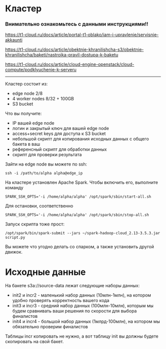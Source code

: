 # Кластер

### Внимательно ознакомьтесь с данными инструкциями!!

https://t1-cloud.ru/docs/article/portal-t1-oblako/iam-i-upravlenie/servisnie-akkaunti

https://t1-cloud.ru/docs/article/obektnie-khranilishcha-s3/obektnie-khranilishcha/baketi/nastroika-pravil-dostupa-k-baketu

https://t1-cloud.ru/docs/article/cloud-engine-openstack/cloud-compute/podklyuchenie-k-serveru

---

Кластер состоит из:

- edge node 2/8
- 4 worker nodes 8/32 + 100GB
- S3 bucket

Что вы получите:

- IP вашей edge node
- логин и закрытый ключ для вашей edge node
- access+secret keys для доступа к S3 bucket
- небольшой скрипт для копирования исходных данных с общего бакета в ваш
- референсный скрипт для обработки данных
- скрипт для проверки результата

Зайти на edge node вы можете по ssh:

    ssh -i /path/to/alpha alpha@edge_ip

На кластере установлен Apache Spark. Чтобы включить его, выполните команду

    SPARK_SSH_OPTS='-i /home/alpha/alpha' /opt/spark/sbin/start-all.sh
    
Для остановки, соответственно

    SPARK_SSH_OPTS='-i /home/alpha/alpha' /opt/spark/sbin/stop-all.sh
    
Запуск скрипта тоже прост:

    /opt/spark/bin/spark-submit --jars ~/spark-hadoop-cloud_2.13-3.5.3.jar script.py

Вы можете что угодно делать со спарком, а также установить другой движок.

# Исходные данные

На бакете s3a://source-data лежат следующие наборы данных:

- init2 и incr2 - маленький набор данных (10млн-1млн), на котором удобно проверять корректность вашего кода
- init3 и incr3 - средний набор данных (100млн-10млн), которым мы будем сравнивать ваши решения по скорости для выбора финалистов
- init4 и incr4 - большой набор данных (1млрд-100млн), на котором мы обязательно проверим финалистов

Таблицы incr копировать не нужно, а вот таблицу init вы должны будете скопировать на свой бакет.
